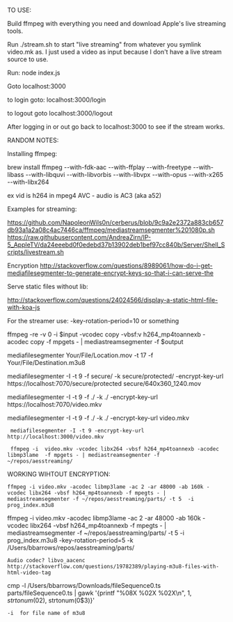 TO USE:

Build ffmpeg with everything you need and download Apple's live streaming tools.

Run ./stream.sh to start "live streaming" from whatever you symlink video.mk as. I just used a video as input because I don't have a live stream source to use.

Run: 
node index.js

Goto localhost:3000

to login goto:
localhost:3000/login

to logout goto 
localhost:3000/logout

After logging in or out go back to 
localhost:3000 to see if the stream works.




RANDOM NOTES:

Installing ffmpeg:

brew install ffmpeg --with-fdk-aac --with-ffplay --with-freetype --with-libass --with-libquvi --with-libvorbis --with-libvpx --with-opus --with-x265 --with-libx264

ex vid is h264 in mpeg4 AVC - audio is AC3 (aka a52)

Examples for streaming:

https://github.com/NapoleonWils0n/cerberus/blob/9c9a2e2372a883cb657db93a1a2a08c4ac7446ca/ffmpeg/mediastreamsegmenter%201080p.sh
https://raw.githubusercontent.com/AndreaZirn/IP-5_AppleTV/da24eeebd0f0edebd37b13902deb1bef97cc840b/Server/Shell_Scripts/livestream.sh

Encryption
http://stackoverflow.com/questions/8989061/how-do-i-get-mediafilesegmenter-to-generate-encrypt-keys-so-that-i-can-serve-the



Serve static files without lib:


http://stackoverflow.com/questions/24024566/display-a-static-html-file-with-koa-js



For the streamer use:
-key-rotation-period=10 or something

ffmpeg -re -v 0 -i $input -vcodec copy -vbsf:v h264_mp4toannexb -acodec copy -f mpgets - | mediastreamsegmenter -f $output

mediafilesegmenter Your/File/Location.mov -t 17 -f Your/File/Destination.m3u8

mediafilesegmenter -I -t 9 -f secure/ -k secure/protected/ -encrypt-key-url https://localhost:7070/secure/protected secure/640x360_1240.mov




 mediafilesegmenter -I -t 9 -f ./ -k ./ -encrypt-key-url https://localhost:7070/video.mkv
    
mediafilesegmenter -I -t 9 -f ./ -k ./ -encrypt-key-url video.mkv
    
     mediafilesegmenter -I -t 9 -encrypt-key-url http://localhost:3000/video.mkv
     
     ffmpeg -i  video.mkv -vcodec libx264 -vbsf h264_mp4toannexb -acodec libmp3lame  -f mpgets - | mediastreamsegmenter -f ~/repos/aesstreaming/
    
    
WORKING WIHTOUT ENCRYPTION:
    
    ffmpeg -i video.mkv -acodec libmp3lame -ac 2 -ar 48000 -ab 160k -vcodec libx264 -vbsf h264_mp4toannexb -f mpegts - | mediastreamsegmenter -f ~/repos/aesstreaming/parts/ -t 5  -i prog_index.m3u8 
    

    
    
ffmpeg -i video.mkv -acodec libmp3lame -ac 2 -ar 48000 -ab 160k -vcodec libx264 -vbsf h264_mp4toannexb -f mpegts - | mediastreamsegmenter -f ~/repos/aesstreaming/parts/ -t 5  -i prog_index.m3u8 -key-rotation-period=5  -k /Users/bbarrows/repos/aesstreaming/parts/
    
    Audio codec? libvo_aacenc
    http://stackoverflow.com/questions/19782389/playing-m3u8-files-with-html-video-tag
    
    
cmp -l /Users/bbarrows/Downloads/fileSequence0.ts parts/fileSequence0.ts | gawk '{printf "%08X %02X %02X\n", $1, strtonum(0$2), strtonum(0$3)}'    
    
    
    -i  for file name of m3u8


